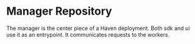 # Manager Repository

The manager is the center piece of a Haven deployment. Both sdk and ui use it as an entrypoint. It communicates requests to the workers.
